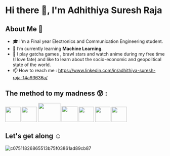 # Hi there 👋, I'm Adhithiya Suresh Raja

## About Me 🚀
- 🎓 I'm a Final year Electronics and Communication Engineering student.
- 🤖 I’m currently learning **Machine Learning**.
- 🎨 I play gatcha games , brawl stars and watch anime during my free time (I love fate) and like to learn about the socio-economic and geopolitical state of the world.
- 📫 How to reach me : https://www.linkedin.com/in/adhithiya-suresh-raja-14a93636a/

## The method to my madness 😰 :

<p align="left">
  <img src="https://github.com/user-attachments/assets/b3bdcecd-caff-4e09-8e4b-0bae247a0b1f" width="48" height="48"/>
  <img src="https://github.com/user-attachments/assets/99e50312-608d-499b-9f7e-69cfb4f6e4be" width="48" height="48"/>
  <img src="https://github.com/user-attachments/assets/596d7d13-3958-4f06-a1b0-e9efce1bdf07" width="70" height="60"/>
  <img src="https://github.com/user-attachments/assets/1dc9dc64-f8fd-4d41-b8ff-c0863c0474a5" width="50" height="50"/>
  <img src="https://github.com/user-attachments/assets/0af26433-4fe3-4f55-bb8a-db963f444936" width="48" height="48"/>
  <img src="https://github.com/user-attachments/assets/196abba5-e4ee-46db-b0cc-c9e7ba7eea2f" width="48" height="48"/>
  <img src="https://github.com/user-attachments/assets/5526e3d9-6d27-4fad-ac3d-c8c0666e0e85" width="48" height="48"/>
</p>




## Let's get along ☺️
![c07511826865513b75f03861ad89cb87](https://github.com/user-attachments/assets/3d43b47a-5a19-4c77-81af-20d55f127e2c)



<!--
**AdhithiyaSureshRaja/AdhithiyaSureshRaja** is a ✨ _special_ ✨ repository because its `README.md` (this file) appears on your GitHub profile.

Here are some ideas to get you started:

- 🔭 I’m currently working on ...
- 🌱 I’m currently learning ...
- 👯 I’m looking to collaborate on ...
- 🤔 I’m looking for help with ...
- 💬 Ask me about ...
- 📫 How to reach me: ...
- 😄 Pronouns: ...
- ⚡ Fun fact: ...
-->
